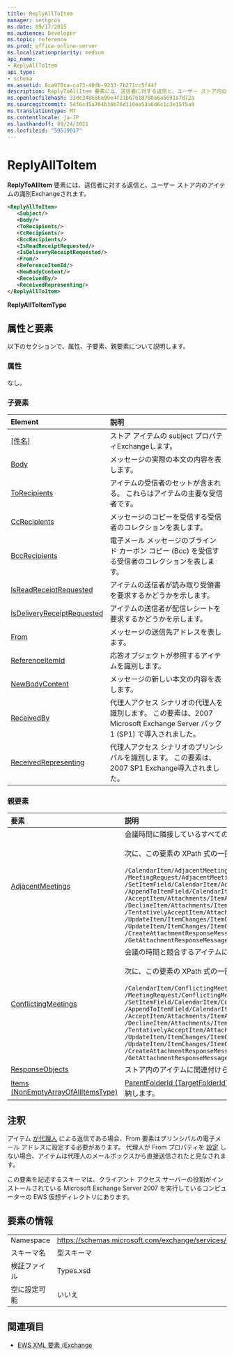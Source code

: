 ```yaml
---
title: ReplyAllToItem
manager: sethgros
ms.date: 09/17/2015
ms.audience: Developer
ms.topic: reference
ms.prod: office-online-server
ms.localizationpriority: medium
api_name:
- ReplyAllToItem
api_type:
- schema
ms.assetid: 8ca970ca-ca73-40db-9233-7b271cc5f44f
description: ReplyToAllItem 要素には、送信者に対する返信と、ユーザー ストア内のアイテムの識別された受信者Exchangeされます。
ms.openlocfilehash: 33dc348686e99e4f21b67b18780a6a6691a7d72a
ms.sourcegitcommit: 54f6cd5a704b36b76d110ee53a6d6c1c3e15f5a9
ms.translationtype: MT
ms.contentlocale: ja-JP
ms.lasthandoff: 09/24/2021
ms.locfileid: "59519017"
---
```

# <a name="replyalltoitem"></a>ReplyAllToItem

**ReplyToAllItem** 要素には、送信者に対する返信と、ユーザー ストア内のアイテムの識別Exchangeされます。 
  
```xml
<ReplyAllToItem>
   <Subject/>
   <Body/>
   <ToRecipients/>
   <CcRecipients/>
   <BccRecipients/>
   <IsReadReceiptRequested/>
   <IsDeliveryReceiptRequested/>
   <From/>
   <ReferenceItemId/>
   <NewBodyContent/>
   <ReceivedBy/>
   <ReceivedRepresenting/>
</ReplyAllToItem>
```

 **ReplyAllToItemType**
## <a name="attributes-and-elements"></a>属性と要素

以下のセクションで、属性、子要素、親要素について説明します。
  
### <a name="attributes"></a>属性

なし。
  
### <a name="child-elements"></a>子要素

|**Element**|**説明**|
|:-----|:-----|
|[[件名]](subject.md) <br/> |ストア アイテムの subject プロパティExchangeします。  <br/> |
|[Body](body.md) <br/> |メッセージの実際の本文の内容を表します。  <br/> |
|[ToRecipients](torecipients.md) <br/> |アイテムの受信者のセットが含まれる。 これらはアイテムの主要な受信者です。  <br/> |
|[CcRecipients](ccrecipients.md) <br/> |メッセージのコピーを受信する受信者のコレクションを表します。  <br/> |
|[BccRecipients](bccrecipients.md) <br/> |電子メール メッセージのブラインド カーボン コピー (Bcc) を受信する受信者のコレクションを表します。  <br/> |
|[IsReadReceiptRequested](isreadreceiptrequested.md) <br/> |アイテムの送信者が読み取り受領書を要求するかどうかを示します。  <br/> |
|[IsDeliveryReceiptRequested](isdeliveryreceiptrequested.md) <br/> |アイテムの送信者が配信レシートを要求するかどうかを示します。  <br/> |
|[From](from.md) <br/> |メッセージの送信先アドレスを表します。  <br/> |
|[ReferenceItemId](referenceitemid.md) <br/> |応答オブジェクトが参照するアイテムを識別します。  <br/> |
|[NewBodyContent](newbodycontent.md) <br/> |メッセージの新しい本文の内容を表します。  <br/> |
|[ReceivedBy](receivedby.md) <br/> |代理人アクセス シナリオの代理人を識別します。 この要素は、2007 Microsoft Exchange Server パック 1 (SP1) で導入されました。  <br/> |
|[ReceivedRepresenting](receivedrepresenting.md) <br/> |代理人アクセス シナリオのプリンシパルを識別します。 この要素は、2007 SP1 Exchange導入されました。  <br/> |
   
### <a name="parent-elements"></a>親要素

|**要素**|**説明**|
|:-----|:-----|
|[AdjacentMeetings](adjacentmeetings.md) <br/> | 会議時間に隣接しているすべてのアイテムについて説明します。  <br/><br/>  次に、この要素の XPath 式の一部を示します。  <br/><br/>  `/CalendarItem/AdjacentMeetings` <br/>  `/MeetingRequest/AdjacentMeetings` <br/>  `/SetItemField/CalendarItem/AdjacentMeetings` <br/>  `/AppendToItemField/CalendarItem/AdjacentMeetings` <br/>  `/AcceptItem/Attachments/ItemAttachment/CalendarItem/AdjacentMeetings` <br/>  `/DeclineItem/Attachments/ItemAttachment/CalendarItem/AdjacentMeetings` <br/>  `/TentativelyAcceptItem/Attachments/ItemAttachment/CalendarItem/AdjacentMeetings` <br/>  `/UpdateItem/ItemChanges/ItemChange/Updates/SetItemField/CalendarItem/AdjacentMeetings` <br/>  `/UpdateItem/ItemChanges/ItemChange/Updates/AppendToItemField/CalendarItem/AdjacentMeetings` <br/>  `/CreateAttachmentResponseMessage/Attachments/ItemAttachment/CalendarItem/AdjacentMeetings` <br/>  `/GetAttachmentResponseMessage/Attachments/ItemAttachment/CalendarItem/AdjacentMeetings` <br/> |
|[ConflictingMeetings](conflictingmeetings.md) <br/> | 会議の時間と競合するアイテムについて説明します。  <br/><br/>  次に、この要素の XPath 式の一部を示します。 <br/> <br/>  `/CalendarItem/ConflictingMeetings` <br/>  `/MeetingRequest/ConflictingMeetings` <br/>  `/SetItemField/CalendarItem/ConflictingMeetings` <br/>  `/AppendToItemField/CalendarItem/ConflictingMeetings` <br/>  `/AcceptItem/Attachments/ItemAttachment/CalendarItem/ConflictingMeetings` <br/>  `/DeclineItem/Attachments/ItemAttachment/CalendarItem/ConflictingMeetings` <br/>  `/TentativelyAcceptItem/Attachments/ItemAttachment/CalendarItem/ConflictingMeetings` <br/>  `/UpdateItem/ItemChanges/ItemChange/Updates/SetItemField/CalendarItem/ConflictingMeetings` <br/>  `/UpdateItem/ItemChanges/ItemChange/Updates/AppendToItemField/CalendarItem/ConflictingMeetings` <br/>  `/CreateAttachmentResponseMessage/Attachments/ItemAttachment/CalendarItem/ConflictingMeetings` <br/>  `/GetAttachmentResponseMessage/Attachments/ItemAttachment/CalendarItem/ConflictingMeetings` <br/> |
|[ResponseObjects](responseobjects.md) <br/> |ストア内のアイテムに関連付けられているすべての応答オブジェクトのコレクションをExchangeします。  <br/> |
|[Items (NonEmptyArrayOfAllItemsType)](items-nonemptyarrayofallitemstype.md) <br/> |[ParentFolderId (TargetFolderIdType)](parentfolderid-targetfolderidtype.md)要素によって識別されるフォルダーに作成するアイテムの配列を格納します。  <br/> |
   
## <a name="remarks"></a>注釈

アイテム [が代理人](from.md) による返信である場合、From 要素はプリンシパルの電子メール アドレスに設定する必要があります。 代理人が From プロパティを [設定](from.md) しない場合、アイテムは代理人のメールボックスから直接送信されたと見なされます。 
  
この要素を記述するスキーマは、クライアント アクセス サーバーの役割がインストールされている Microsoft Exchange Server 2007 を実行しているコンピューターの EWS 仮想ディレクトリにあります。
  
## <a name="element-information"></a>要素の情報

|||
|:-----|:-----|
|Namespace  <br/> |https://schemas.microsoft.com/exchange/services/2006/types  <br/> |
|スキーマ名  <br/> |型スキーマ  <br/> |
|検証ファイル  <br/> |Types.xsd  <br/> |
|空に設定可能  <br/> |いいえ  <br/> |
   
## <a name="see-also"></a>関連項目

- [EWS XML 要素 (Exchange](ews-xml-elements-in-exchange.md)

